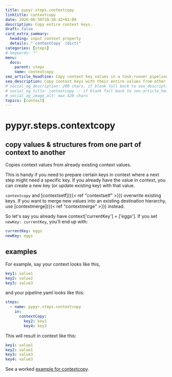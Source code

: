 ```yaml
---
title: pypyr.steps.contextcopy
linktitle: contextcopy
date: 2020-06-30T20:28:42+01:00
description: Copy entire context keys.
draft: false
card_extra_summary:
  heading: input context property
  details: "`contextCopy` (dict)"
categories: [steps]
# keywords: ""
menu:
  docs:
    parent: steps
    name: contextcopy
seo_article_headline: Copy context key values in a task-runner pipeline.
seo_description: Copy context keys with their entire values from other context keys in a task-runner pipeline context.
# social_og_description: 200 chars, if blank fall back to seo_description then description
# social_og_title: contextcopy -- if blank fall back to seo_article_headline > .Title. Max 70 chars
# social_og_image_alt: max 420 chars
topics: [context]
---
```

# pypyr.steps.contextcopy
## copy values & structures from one part of context to another
Copies context values from already existing context values.

This is handy if you need to prepare certain keys in context where a
next step might need a specific key. If you already have the value in
context, you can create a new key (or update existing key) with that
value.

`contextcopy` and [contextsetf]({{< ref "contextsetf" >}}) overwrite existing 
keys. If you want to merge new values into an existing destination hierarchy, 
use [contextmerge]({{< ref "contextmerge" >}}) instead.

So let's say you already have context['currentKey'] = ['eggs']. 
If you set `newKey: currentKey`, you'll end up with:

```yaml
currentKey: eggs
newKey: eggs
```

## examples
For example, say your context looks like this,

```yaml
key1: value1
key2: value2
key3: value3
```

and your pipeline yaml looks like this:

```yaml
steps:
  - name: pypyr.steps.contextcopy
    in:
      contextCopy:
        key2: key1
        key4: key3
```

This will result in context like this:

```yaml
key1: value1
key2: value1
key3: value3
key4: value3
```

See a worked [example for contextcopy](https://github.com/pypyr/pypyr-example/tree/master/pipelines/contextcopy.yaml).
